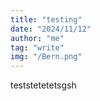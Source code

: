 ```yaml
---
title: "testing"
date: "2024/11/12"
author: "me"
tag: "write"
img: "/Bern.png"
---
```



teststetetetsgsh